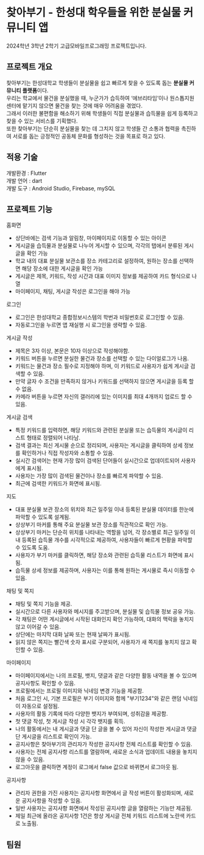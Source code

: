 # 찾아부기 - 한성대 학우들을 위한 분실물 커뮤니티 앱 

2024학년 3학년 2학기 고급모바일프로그래밍 프로젝트입니다.

## 프로젝트 개요

찾아부기는 한성대학교 학생들이 분실물을 쉽고 빠르게 찾을 수 있도록 돕는 **분실물 커뮤니티 플랫폼**이다.\
우리는 학교에서 물건을 분실했을 때, 누군가가 습득하여 ‘에브리타임’이나 원스톱지원센터에 맡기지 않으면 물건을 찾는 것에 매우 어려움을 겪었다.\
그래서 이러한 불편함을 해소하기 위해 학생들이 직접 분실물과 습득물을 쉽게 등록하고 찾을 수 있는 서비스를 기획했다.\
또한 찾아부기는 단순히 분실물을 찾는 데 그치지 않고 학생들 간 소통과 협력을 촉진하여 서로를 돕는 긍정적인 공동체 문화를 형성하는 것을 목표로 하고 있다.

## 적용 기술
개발환경 : Flutter\
개발 언어 : dart\
개발 도구 : Android Studio, Firebase, mySQL

## 프로젝트 기능
홈화면
- 상단바에는 검색 기능과 알림창, 마이페이지로 이동할 수 있는 아이콘
- 게시글을 습득물과 분실물로 나누어 게시할 수 있으며, 각각의 탭에서 분류된 게시글을 확인 가능
- 학교 내의 대표 분실물 보관소를 장소 카테고리로 설정하여, 원하는 장소를 선택하면 해당 장소에 대한 게시글을 확인 가능
- 게시글은 제목, 키워드, 작성 시간과 대표 이미지 정보를 제공하여 카드 형식으로 나열
- 마이페이지, 채팅, 게시글 작성은 로그인을 해야 가능

로그인
- 로그인은 한성대학교 종합정보시스템의 학번과 비밀번호로 로그인할 수 있음.
- 자동로그인을 누르면 앱 재실행 시 로그인을 생략할 수 있음.

게시글 작성
- 제목은 3자 이상, 본문은 10자 이상으로 작성해야함.
- 키워드 버튼을 누르면 분실한 물건과 장소를 선택할 수 있는 다이얼로그가 나옴.
- 키워드는 물건과 장소 필수로 지정해야 하며,  이 키워드로 사용자가 쉽게 게시글 검색할 수 있음.
- 만약 글자 수 조건을 만족하지 않거나 키워드를 선택하지 않으면 게시글을 등록 할 수 없음.
- 카메라 버튼을 누르면 자신의 갤러리에 있는 이미지를 최대 4개까지 업로드 할 수 있음.

게시글 검색
- 특정 키워드를 입력하면, 해당 키워드와 관련된 분실물 또는 습득물의 게시글이 리스트 형태로 정렬되어 나타남.
- 검색 결과는 최신 게시물 순으로 정리되며, 사용자는 게시글을 클릭하여 상세 정보를 확인하거나 직접 작성자와 소통할 수 있음.
- 실시간 검색어는 현재 가장 많이 검색된 단어들이 실시간으로 업데이트되어 사용자에게 표시됨.
- 사용자는 가장 많이 검색된 물건이나 장소를 빠르게 파악할 수 있음.
- 최근에 검색한 키워드가 화면에 표시됨.

지도 
- 대표 분실물 보관 장소의 위치와 최근 일주일 이내 등록된 분실물 데이터를 한눈에 파악할 수 있도록 설계됨.
- 상상부기 마커를 통해 주요 분실물 보관 장소를 직관적으로 확인 가능.
- 상상부기 마커는 단순히 위치를 나타내는 역할을 넘어, 각 장소별로 최근 일주일 이내 등록된 습득물 개수를 시각적으로 제공하여, 사용자들이 빠르게 현황을 파악할 수 있도록 도움.
- 사용자가 부기 마커를 클릭하면, 해당 장소와 관련된 습득물 리스트가 화면에 표시됨.
- 습득물 상세 정보를 제공하며, 사용자는 이를 통해 원하는 게시물로 즉시 이동할 수 있음.

채팅 및 쪽지
- 채팅 및 쪽지 기능을 제공.
- 실시간으로 다른 사용자와 메시지를 주고받으며, 분실물 및 습득물 정보 공유 가능.
- 각 채팅은 어떤 게시글에서 시작된 대화인지 확인 가능하여, 대화의 맥락을 놓치지 않고 이어갈 수 있음.
- 상단에는 마지막 대화 날짜 또는 현재 날짜가 표시됨.
- 읽지 않은 쪽지는 빨간색 숫자 표시로 구분되어, 사용자가 새 쪽지를 놓치지 않고 확인할 수 있음.

마이페이지
- 마이페이지에서는 나의 프로필, 뱃지, 댓글과 같은 다양한 활동 내역을 볼 수 있으며 공지사항도 확인할 수 있음.
- 프로필에서는 프로필 이미지와 닉네임 변경 기능을 제공함.
- 처음 로그인 시, 기본 프로필은 부기 이미지와 함께 "부기1234"와 같은 랜덤 닉네임이 자동으로 설정됨.
- 사용자의 활동 기록에 따라 다양한 뱃지가 부여되며, 성취감을 제공함.
- 첫 댓글 작성, 첫 게시글 작성 시 각각 뱃지를 획득.
- 나의 활동에서는 내 게시글과 댓글 단 글을 볼 수 있어 자신이 작성한 게시글과 댓글 단 게시글을 리스트로 확인이 가능.
- 공지사항은 찾아부기의 관리자가 작성한 공지사항 전체 리스트를 확인할 수 있음.
- 사용자는 전체 공지사항 리스트를 열람하며, 새로운 소식과 업데이트 내용을 놓치지 않을 수 있음.
- 로그아웃을 클릭하면 계정이 로그에서 false 값으로 바뀌면서 로그아웃 됨.

공지사항
- 관리자 권한을 가진 사용자는 공지사항 화면에서 글 작성 버튼이 활성화되며, 새로운 공지사항을 작성할 수 있음.
- 일반 사용자는 공지사항 화면에서 작성된 공지사항 글을 열람하는 기능만 제공됨.
- 제일 최근에 올라온 공지사항 1건은 항상 게시글 전체 키워드 리스트에 노란색 카드로 노출됨.

## 팀원

